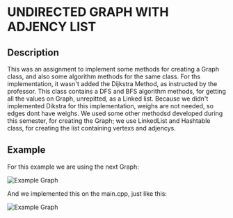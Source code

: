 # UNDIRECTED GRAPH WITH ADJENCY LIST

## Description
This was an assignment to implement some methods for creating a Graph class, and also some algorithm methods for the same class. For ths implementation, it wasn't added the Dijkstra Method, as instructed by the professor. This class contains a DFS and BFS algorithm methods, for getting all the values on Graph, unrepitted, as a Linked list. Because we didn't implemented Dikstra for this implementation, weighs are not needed, so edges dont have weighs.
We used some other methodsd developed during this semester, for creating the Graph; we use LinkedList and Hashtable class, for creating the list containing vertexs and adjencys. 

## Example
For this example we are using the next Graph:

![Example Graph](https://github.com/justNeto/EvidenciaGrafos/blob/master/NoDirigidoAdyacencia/images/example.PNG?raw=true)

And we implemented this on the main.cpp, just like this:

![Example Graph](https://github.com/justNeto/EvidenciaGrafos/blob/master/NoDirigidoAdyacencia/images/example_1.PNG?raw=true)


